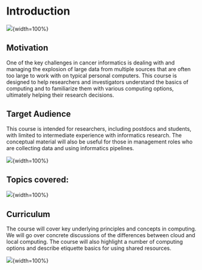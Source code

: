 





# Introduction

![](resources/images/01-intro_files/figure-docx//1B4LwuvgA6aUopOHEAbES1Agjy7Ex2IpVAoUIoBFbsq0_p.png){width=100%}

## Motivation

One of the key challenges in cancer informatics is dealing with and managing the explosion of large data from multiple sources that are often too large to work with on typical personal computers. This course is designed to help researchers and investigators understand the basics of computing and to familiarize them with various computing options, ultimately helping their research decisions.

## Target Audience

This course is intended for researchers, including postdocs and students, with limited to intermediate experience with informatics research. The conceptual material will also be useful for those in management roles who are collecting data and using informatics pipelines.


![](resources/images/01-intro_files/figure-docx//1B4LwuvgA6aUopOHEAbES1Agjy7Ex2IpVAoUIoBFbsq0_g11db82d2864_1_65.png){width=100%}

## Topics covered:

![](resources/images/01-intro_files/figure-docx//1B4LwuvgA6aUopOHEAbES1Agjy7Ex2IpVAoUIoBFbsq0_g11db82d2864_1_81.png){width=100%}

## Curriculum

The course will cover key underlying principles and concepts in computing. We will go over concrete discussions of the differences between cloud and local computing. The course will also highlight a number of computing options and describe etiquette basics for using shared resources.


![](resources/images/01-intro_files/figure-docx//1B4LwuvgA6aUopOHEAbES1Agjy7Ex2IpVAoUIoBFbsq0_gf5f8818810_1_5.png){width=100%}
